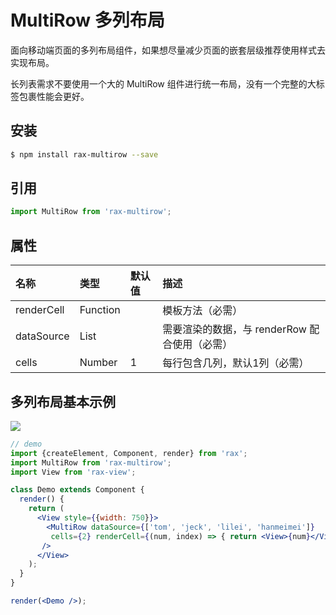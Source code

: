 # MultiRow 多列布局

面向移动端页面的多列布局组件，如果想尽量减少页面的嵌套层级推荐使用样式去实现布局。

长列表需求不要使用一个大的 MultiRow 组件进行统一布局，没有一个完整的大标签包裹性能会更好。

## 安装

```bash
$ npm install rax-multirow --save
```

## 引用

```jsx
import MultiRow from 'rax-multirow';
```

## 属性

| 名称         | 类型       | 默认值  | 描述                           |
| :--------- | :------- | :--- | :--------------------------- |
| renderCell | Function |      | 模板方法（必需）                     |
| dataSource | List     |      | 需要渲染的数据，与 renderRow 配合使用（必需） |
| cells      | Number   | 1    | 每行包含几列，默认1列（必需）              |

## 多列布局基本示例

![](https://img.alicdn.com/tps/TB12k55KVXXXXXfXVXXXXXXXXXX-415-230.png)

```jsx
// demo
import {createElement, Component, render} from 'rax';
import MultiRow from 'rax-multirow';
import View from 'rax-view';

class Demo extends Component {
  render() {
    return (
      <View style={{width: 750}}>
        <MultiRow dataSource={['tom', 'jeck', 'lilei', 'hanmeimei']} 
         cells={2} renderCell={(num, index) => { return <View>{num}</View> }} 
       />
      </View>
    );
  }
}

render(<Demo />);
```
